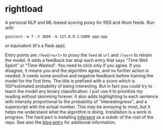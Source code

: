 # rightload

A personal NLP and ML-based scoring proxy for RSS and Atom feeds. Run with

```
gunicorn -w 7 -t 3600 -b 127.0.0.1:5000 app:app
```

or equivalent (it's a flask app).

Entry points are `/feed/<url>` to proxy the `feed` at `url` and `/learn` to
retrain the model. It adds a feedback bar atop each entry that says "Time Well
Spent" or "Time Wasted". You need to click only if you agree. If you disagree,
it means you and the algorithm agree, and no further action is needed. It needs
some positive and negative feedback before training the model for the first
time. The title is prefixed with a score which is 100\*estimated probability of
being interesting. But in fact you could try to teach the model any binary
classification. I just use it to prioritize my reading without skimming forever.
It also adds highlighting to each sentence with intensity proportional to the
probability of "interestingness", and a superscript with the actual number. This
may be annoying to most, but it helps me understand what the algorithm is doing.
Installation is a work in progress. The hard part is installing
[Infersent](https://github.com/facebookresearch/InferSent) as a subdir of the
root of the repo. See also the [blog
entry](http://piccolboni.info/2017/11/tame-the-newsfeed-with-homemade-ai.html)
for additional information.
